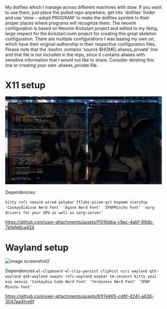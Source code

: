 My dotfiles which I manage across different machines with stow. If you want to use them, just place the pulled repo anywhere, get into 'dotfiles' folder and use 'stow --adopt PROGRAM' to make the dotfiles symlink to their proper places where programs will recognize them. The neovim configuration is based on Neovim Kickstart project and edited to my liking, large respect for the kickstart.nvim project for creating this great skeleton configuration. There are multiple configurations I was basing my own on, which have their original authorship in their respective configuration files. Please note that the .bashrc contains 'source $HOME/.aliases_private' line and that file is not included in the repo, since it contains aliases with sensitive information that I would not like to share. Consider deleting this line or creating your own .aliases_private file.


<h1>X11 setup</h1>

![image screenshot1](./img/screenshot1.png)

Dependencies:

```kitty rofi neovim wired polybar ftlabs-picom-git bspwwm starship 'CaskaydiaCove Nerd Font' 'Agave Nerd Font' 'IPAPMincho Font' 'xorg drivers for your GPU as well as xorg-server'```


https://github.com/user-attachments/assets/f1019dba-c9ac-4abf-99db-7b1efe6ca424


<h1>Wayland setup</h1>

![image screenshot2](./img/screenshot2.png)
 
Dependencies
```wl-clipboard wl-clip-persist cliphist niri wayland qt5-wayland qt6-wayland swaync rofi-wayland waybar lm-sensors kitty yazi eza neovim 'Caskaydia Code Nerd Font' 'Terminess Nerd Font' 'IPAP Mincho font'```


https://github.com/user-attachments/assets/81f7e865-cd6f-4241-a626-3047aa4fce6f

